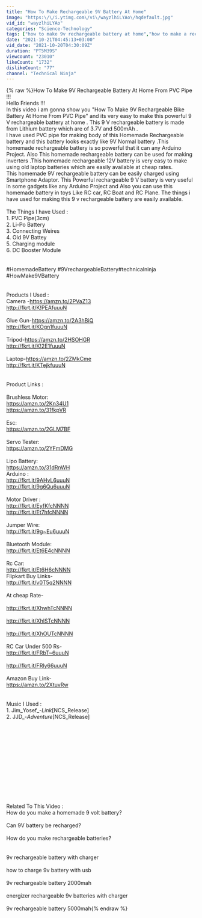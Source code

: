 ```yaml
---
title: "How To Make Rechargeable 9V Battery At Home"
image: "https:\/\/i.ytimg.com\/vi\/wayzlhiLYAo\/hqdefault.jpg"
vid_id: "wayzlhiLYAo"
categories: "Science-Technology"
tags: ["how to make 9v rechargeable battery at home","how to make a rechargeable battery pack","9 v battery"]
date: "2021-10-21T04:45:13+03:00"
vid_date: "2021-10-20T04:30:09Z"
duration: "PT5M39S"
viewcount: "23010"
likeCount: "1732"
dislikeCount: "77"
channel: "Technical Ninja"
---
```

{% raw %}How To Make 9V Rechargeable Battery At Home From PVC Pipe !!!<br />Hello Friends !!!<br />          In this video i am gonna show you &quot;How To Make 9V Rechargeable Bike Battery At Home From PVC Pipe&quot; and its very easy to make this powerful 9 V rechargeable battery at home . This 9 V rechargeable battery is made from Lithium battery which are of 3.7V and 500mAh . <br />          I have used PVC pipe for making body of this Homemade Rechargeable battery and this battery looks exactly like 9V Normal battery .This homemade rechargeable battery is so powerful that it can any Arduino Project. Also This homemade rechargeable battery can be used for making inverters .This homemade rechargeable 12V battery is very easy to make using old laptop batteries which are easily available at cheap rates.<br />          This homemade 9V rechargeable battery can be easily charged using Smartphone Adaptor. This Powerful rechargeable 9 V battery is very useful in some gadgets like any Arduino Project and Also you can use this homemade battery in toys Like RC car, RC Boat and RC Plane. The things i have used for making this 9 v rechargeable battery are easily available.<br /><br />The Things I have Used :<br />1.  PVC Pipe(3cm)<br />2.  Li-Po Battery<br />3.  Connecting Weires<br />4.  Old 9V Battey<br />5. Charging module<br />6. DC Booster Module<br /><br /><br />#HomemadeBattery​  #9VrechargeableBattery​  #technicalninja #HowMake9VBattery<br /><br /><br />Products I Used :<br />Camera -<a rel="nofollow" target="blank" href="https://amzn.to/2PVaZ13​">https://amzn.to/2PVaZ13​</a><br />                <a rel="nofollow" target="blank" href="http://fkrt.it/K!PEAfuuuN​">http://fkrt.it/K!PEAfuuuN​</a><br /><br />Glue Gun-<a rel="nofollow" target="blank" href="https://amzn.to/2A3hBiQ​">https://amzn.to/2A3hBiQ​</a><br />                  <a rel="nofollow" target="blank" href="http://fkrt.it/KOgn1fuuuN​">http://fkrt.it/KOgn1fuuuN​</a><br /><br />Tripod-<a rel="nofollow" target="blank" href="https://amzn.to/2HSOHGR​">https://amzn.to/2HSOHGR​</a><br />             <a rel="nofollow" target="blank" href="http://fkrt.it/K!2E1fuuuN​">http://fkrt.it/K!2E1fuuuN​</a><br /><br />Laptop-<a rel="nofollow" target="blank" href="https://amzn.to/2ZMkCme​">https://amzn.to/2ZMkCme​</a><br />              <a rel="nofollow" target="blank" href="http://fkrt.it/KTejkfuuuN​">http://fkrt.it/KTejkfuuuN​</a><br /><br /><br />Product Links :<br /><br />Brushless Motor:<br /><a rel="nofollow" target="blank" href="https://amzn.to/2Kn34U1​">https://amzn.to/2Kn34U1​</a><br /><a rel="nofollow" target="blank" href="https://amzn.to/31fkpVR​">https://amzn.to/31fkpVR​</a><br /><br />Esc:<br /><a rel="nofollow" target="blank" href="https://amzn.to/2GLM7BF​">https://amzn.to/2GLM7BF​</a><br /><br />Servo Tester:<br /><a rel="nofollow" target="blank" href="https://amzn.to/2YFmDMG​">https://amzn.to/2YFmDMG​</a><br /><br />Lipo Battery:<br /><a rel="nofollow" target="blank" href="https://amzn.to/31dRnWH​">https://amzn.to/31dRnWH​</a><br />Arduino :<br /><a rel="nofollow" target="blank" href="http://fkrt.it/9AHvL6uuuN​">http://fkrt.it/9AHvL6uuuN​</a><br /><a rel="nofollow" target="blank" href="http://fkrt.it/9g6Qu6uuuN​">http://fkrt.it/9g6Qu6uuuN​</a><br /><br />Motor Driver :<br /><a rel="nofollow" target="blank" href="http://fkrt.it/EyfKfcNNNN​">http://fkrt.it/EyfKfcNNNN​</a><br /><a rel="nofollow" target="blank" href="http://fkrt.it/Et7hfcNNNN​">http://fkrt.it/Et7hfcNNNN​</a><br /><br />Jumper Wire:<br /><a rel="nofollow" target="blank" href="http://fkrt.it/9g~Eu6uuuN​">http://fkrt.it/9g~Eu6uuuN​</a><br /><br />Bluetooth Module:<br /><a rel="nofollow" target="blank" href="http://fkrt.it/Et6E4cNNNN​">http://fkrt.it/Et6E4cNNNN​</a><br /><br />Rc Car:<br /><a rel="nofollow" target="blank" href="http://fkrt.it/Et6H6cNNNN​">http://fkrt.it/Et6H6cNNNN​</a><br />Flipkart Buy Links-<br /><a rel="nofollow" target="blank" href="http://fkrt.it/v0T5q2NNNN​">http://fkrt.it/v0T5q2NNNN​</a><br /><br />At cheap Rate-<br /><br /><a rel="nofollow" target="blank" href="http://fkrt.it/XhwhTcNNNN​">http://fkrt.it/XhwhTcNNNN​</a><br /><br /><a rel="nofollow" target="blank" href="http://fkrt.it/XhISTcNNNN​">http://fkrt.it/XhISTcNNNN​</a><br /><br /><a rel="nofollow" target="blank" href="http://fkrt.it/XhOUTcNNNN​">http://fkrt.it/XhOUTcNNNN​</a><br /><br />RC Car Under 500 Rs-<br /><a rel="nofollow" target="blank" href="http://fkrt.it/FRbT~6uuuN​">http://fkrt.it/FRbT~6uuuN​</a><br /><br /><a rel="nofollow" target="blank" href="http://fkrt.it/FRly66uuuN​">http://fkrt.it/FRly66uuuN​</a><br /><br />Amazon Buy Link-<br /><a rel="nofollow" target="blank" href="https://amzn.to/2XtuvRw​">https://amzn.to/2XtuvRw​</a><br /><br /><br />Music I Used :<br />1.  Jim_Yosef_-_Link_[NCS_Release]<br />2.  JJD_-_Adventure_[NCS_Release]<br /><br /><br /><br /><br /><br /><br /><br /><br /><br /><br /><br /><br /><br />Related To This Video :<br />How do you make a homemade 9 volt battery?<br /><br />Can 9V battery be recharged?<br /><br />How do you make rechargeable batteries?<br /><br /><br />9v rechargeable battery with charger<br /><br />how to charge 9v battery with usb<br /><br />9v rechargeable battery 2000mah<br /><br />energizer rechargeable 9v batteries with charger<br /><br />9v rechargeable battery 5000mah{% endraw %}

